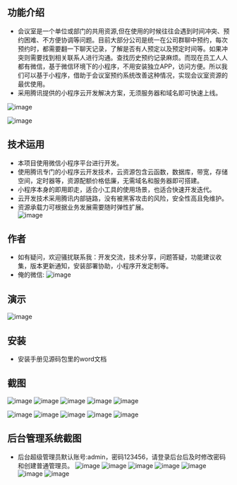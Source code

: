 ## 功能介绍 

 - 会议室是一个单位或部门的共用资源,但在使用的时候往往会遇到时间冲突、预约困难、不方便协调等问题。目前大部分公司是统一在公司群聊中预约，每次预约时，都需要翻一下聊天记录，了解是否有人预定以及预定时间等。如果冲突则需要找到相关联系人进行沟通。查找历史预约记录麻烦。而现在员工人人都有微信，基于微信环境下的小程序，不用安装独立APP，访问方便。所以我们可以基于小程序，借助于会议室预约系统改善这种情况，实现会议室资源的最优使用。
- 采用腾讯提供的小程序云开发解决方案，无须服务器和域名即可快速上线。

 ![image](https://user-images.githubusercontent.com/114723621/193395448-3056a224-6666-4c12-b6b2-48d27c9b664f.png)

![image](https://user-images.githubusercontent.com/114723621/193395462-517ba327-6a14-451a-9b15-24f7a8b641fb.png)

 

## 技术运用
- 本项目使用微信小程序平台进行开发。
- 使用腾讯专门的小程序云开发技术，云资源包含云函数，数据库，带宽，存储空间，定时器等，资源配额价格低廉，无需域名和服务器即可搭建。
- 小程序本身的即用即走，适合小工具的使用场景，也适合快速开发迭代。
- 云开发技术采用腾讯内部链路，没有被黑客攻击的风险，安全性高且免维护。
- 资源承载力可根据业务发展需要随时弹性扩展。  
![image](https://user-images.githubusercontent.com/114723621/193395466-38d4bcf4-ed47-4b5c-8247-c55ce14189d7.png)



## 作者
- 如有疑问，欢迎骚扰联系我：开发交流，技术分享，问题答疑，功能建议收集，版本更新通知，安装部署协助，小程序开发定制等。
- 俺的微信: 
 ![image](https://user-images.githubusercontent.com/114723621/193395468-6458d8ce-04b7-43f6-a07c-0216026381c0.png)

 


## 演示 
![image](https://user-images.githubusercontent.com/114723621/193395465-ec7e832e-cdbb-4ccc-9c01-e4ec6963d907.png)

## 安装

- 安装手册见源码包里的word文档




## 截图
![image](https://user-images.githubusercontent.com/114723621/193395472-48a55b8c-56a5-4c8f-bdd3-a38e7574f79f.png)
![image](https://user-images.githubusercontent.com/114723621/193395473-5fe7a68d-55fa-4ebf-ad22-8a0aeb6f9010.png)
![image](https://user-images.githubusercontent.com/114723621/193395477-c1ba1ce3-050a-4748-9171-66da41b897fc.png)
![image](https://user-images.githubusercontent.com/114723621/193395479-6e0b6f16-05ce-4fc5-ab28-6ac3bff0f302.png)
![image](https://user-images.githubusercontent.com/114723621/193395481-001619b9-b526-4b8b-afb4-1f053b7a1047.png)

 ![image](https://user-images.githubusercontent.com/114723621/193395482-fe5856cb-fb11-469a-8356-01ae3ffbc2d9.png)
![image](https://user-images.githubusercontent.com/114723621/193395485-28e8a923-11e8-4b91-adb4-1b1dae14ea2a.png)
![image](https://user-images.githubusercontent.com/114723621/193395487-2a040484-e1c4-4de5-b7e2-4034f8664c7a.png)
![image](https://user-images.githubusercontent.com/114723621/193395491-215ecf28-7620-4ef6-bf0e-273fb5274f76.png)
![image](https://user-images.githubusercontent.com/114723621/193395493-eca63363-7b21-45db-b106-ac30dcfe740e.png)


## 后台管理系统截图 
- 后台超级管理员默认账号:admin，密码123456，请登录后台后及时修改密码和创建普通管理员。
 ![image](https://user-images.githubusercontent.com/114723621/193395495-56f80039-c40c-4116-b63d-79fabb654a7e.png)
 ![image](https://user-images.githubusercontent.com/114723621/193395498-86fcaead-175e-47dc-8755-4bafa6420e79.png)
 ![image](https://user-images.githubusercontent.com/114723621/193395500-e5316d11-32c6-4c10-b8e4-4e058e4ef1b9.png)
![image](https://user-images.githubusercontent.com/114723621/193395501-3d0f6c8c-d7ab-48c3-a9ed-800ba5479549.png)
![image](https://user-images.githubusercontent.com/114723621/193395503-a74109c2-cec3-4b07-9631-bd5cea7c42da.png)
![image](https://user-images.githubusercontent.com/114723621/193395507-dc3e39d1-b131-46b3-a747-554124f13f9c.png)
![image](https://user-images.githubusercontent.com/114723621/193395504-c966bd1e-82cc-40a2-afc4-051465a0e70f.png)

 
 
 
 
 

